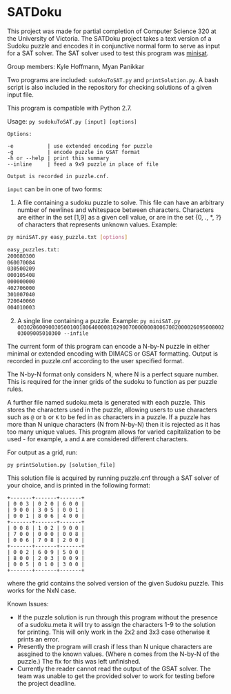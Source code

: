 # SATDoku

This project was made for partial completion of Computer Science 320 at the University of Victoria.
The SATDoku project takes a text version of a Sudoku puzzle and encodes it in conjunctive normal form to serve as input for a SAT solver.  The SAT solver used to test this program was [minisat](http://minisat.se/).

Group members: Kyle Hoffmann, Myan Panikkar

Two programs are included: `sudokuToSAT.py` and `printSolution.py`. A bash script is also included in the repository for checking solutions of a given input file. 

This program is compatible with Python 2.7. 

Usage: `py sudokuToSAT.py [input] [options]`

```
Options:

-e           | use extended encoding for puzzle
-g           | encode puzzle in GSAT format
-h or --help | print this summary
--inline     | feed a 9x9 puzzle in place of file

Output is recorded in puzzle.cnf.
```

`input` can be in one of two forms:

1. A file containing a sudoku puzzle to solve. This file can have an arbitrary number of newlines and whitespace between characters. Characters are either in the set [1,9] as a given cell value, or are in the set {0, ., *, ?} of characters that represents unknown values. Example:
  ```bash
  py miniSAT.py easy_puzzle.txt [options]

  easy_puzzles.txt:
  200080300 
  060070084
  030500209
  000105408
  000000000
  402706000
  301007040
  720040060
  004010003

  ```
2. A single line containing a puzzle. Example: 
  `py miniSAT.py 003020600900305001001806400008102900700000008006708200002609500800203009005010300 --infile`

The current form of this program can encode a N-by-N puzzle in either minimal or extended encoding with DIMACS or GSAT formatting.
Output is recorded in puzzle.cnf according to the user specified format. 

The N-by-N format only considers N, where N is a perfect square number. This is required for the inner grids of the sudoku to function as per puzzle rules.

A further file named sudoku.meta is generated with each puzzle. This stores the characters used in the puzzle, allowing users to use
characters such as `@` or  `b` or `K` to be fed in as characters in a puzzle. If a puzzle has more than N unique characters (N from N-by-N) then it is rejected as it has too many unique values. This program allows for varied capitalization to be used - for example, `a` and `A` are considered different characters.

For output as a grid, run:

`py printSolution.py [solution_file]`

This solution file is acquired by running puzzle.cnf through a SAT solver of your choice, and is printed in the following format:

```
+-------+-------+-------+
| 0 0 3 | 0 2 0 | 6 0 0 |
| 9 0 0 | 3 0 5 | 0 0 1 |
| 0 0 1 | 8 0 6 | 4 0 0 |
+-------+-------+-------+
| 0 0 8 | 1 0 2 | 9 0 0 |
| 7 0 0 | 0 0 0 | 0 0 8 |
| 0 0 6 | 7 0 8 | 2 0 0 |
+-------+-------+-------+
| 0 0 2 | 6 0 9 | 5 0 0 |
| 8 0 0 | 2 0 3 | 0 0 9 |
| 0 0 5 | 0 1 0 | 3 0 0 |
+-------+-------+-------+
```

where the grid contains the solved version of the given Sudoku puzzle. This works for the NxN case.

Known Issues:
- If the puzzle solution is run through this program without the presence of a sudoku.meta it will try to assign the characters 1-9 to the solution for printing. This will only work in the 2x2 and 3x3 case otherwise it prints an error.
- Presently the program will crash if less than N unique characters are assgined to the known values. (Where n comes from the N-by-N of the puzzle.) The fix for this was left unfinished.
- Currently the reader cannot read the output of the GSAT solver. The team was unable to get the provided solver to work for testing before the project deadline.
